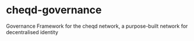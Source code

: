 # cheqd-governance
Governance Framework for the cheqd network, a purpose-built network for decentralised identity
